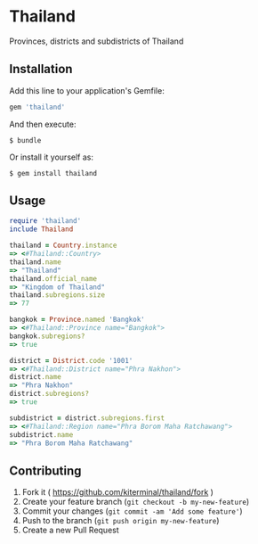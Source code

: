 # Thailand

Provinces, districts and subdistricts of Thailand

## Installation

Add this line to your application's Gemfile:

```ruby
gem 'thailand'
```

And then execute:

    $ bundle

Or install it yourself as:

    $ gem install thailand

## Usage

```ruby
require 'thailand'
include Thailand

thailand = Country.instance
=> <#Thailand::Country>
thailand.name
=> "Thailand"
thailand.official_name
=> "Kingdom of Thailand"
thailand.subregions.size
=> 77

bangkok = Province.named 'Bangkok'
=> <#Thailand::Province name="Bangkok">
bangkok.subregions?
=> true

district = District.code '1001'
=> <#Thailand::District name="Phra Nakhon">
district.name
=> "Phra Nakhon"
district.subregions?
=> true

subdistrict = district.subregions.first
=> <#Thailand::Region name="Phra Borom Maha Ratchawang">
subdistrict.name
=> "Phra Borom Maha Ratchawang"
```

## Contributing

1. Fork it ( https://github.com/kiterminal/thailand/fork )
2. Create your feature branch (`git checkout -b my-new-feature`)
3. Commit your changes (`git commit -am 'Add some feature'`)
4. Push to the branch (`git push origin my-new-feature`)
5. Create a new Pull Request

